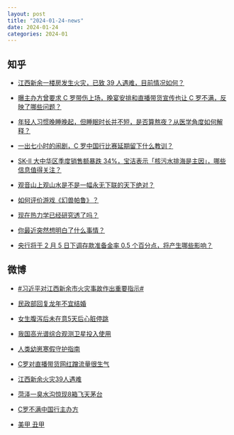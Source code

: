 ```yaml
---
layout: post
title: "2024-01-24-news"
date: 2024-01-24
categories: 2024-01
---
```


## 知乎

- [江西新余一楼房发生火灾，已致 39 人遇难，目前情况如何？](https://www.zhihu.com/question/641016841)<br/>

- [曝主办方曾要求 C 罗带伤上场，晚宴安排和直播带货宣传也让 C 罗不满，反映了哪些问题？](https://www.zhihu.com/question/641027020)<br/>

- [年轻人习惯晚睡晚起，但睡眠时长并不短，是否算熬夜？从医学角度如何解释？](https://www.zhihu.com/question/640980407)<br/>

- [一出七小时的闹剧，C 罗中国行比赛延期留下什么教训？](https://www.zhihu.com/question/640924550)<br/>

- [SK-II 大中华区季度销售额暴跌 34%，宝洁表示「核污水排海是主因」，哪些信息值得关注？](https://www.zhihu.com/question/640982616)<br/>

- [观音山上观山水是不是一幅永无下联的天下绝对？](https://www.zhihu.com/question/579690941)<br/>

- [如何评价游戏《幻兽帕鲁》？](https://www.zhihu.com/question/640609219)<br/>

- [现在热力学已经研究透了吗？](https://www.zhihu.com/question/318734764)<br/>

- [你最近突然想明白了什么事情？](https://www.zhihu.com/question/614213086)<br/>

- [央行将于 2 月 5 日下调存款准备金率 0.5 个百分点，将产生哪些影响？](https://www.zhihu.com/question/640981060)<br/>



## 微博

- [#习近平对江西新余市火灾事故作出重要指示#](https://s.weibo.com#)<br/>

- [民政部回复龙年不宜结婚 ](https://s.weibo.com/weibo?q=%23%E6%B0%91%E6%94%BF%E9%83%A8%E5%9B%9E%E5%A4%8D%E9%BE%99%E5%B9%B4%E4%B8%8D%E5%AE%9C%E7%BB%93%E5%A9%9A%23&t=31&band_rank=1&Refer=top)<br/>

- [女生腹泻后未在意5天后心脏停跳 ](https://s.weibo.com/weibo?q=%23%E5%A5%B3%E7%94%9F%E8%85%B9%E6%B3%BB%E5%90%8E%E6%9C%AA%E5%9C%A8%E6%84%8F5%E5%A4%A9%E5%90%8E%E5%BF%83%E8%84%8F%E5%81%9C%E8%B7%B3%23&t=31&band_rank=2&Refer=top)<br/>

- [我国高光谱综合观测卫星投入使用 ](https://s.weibo.com/weibo?q=%23%E6%88%91%E5%9B%BD%E9%AB%98%E5%85%89%E8%B0%B1%E7%BB%BC%E5%90%88%E8%A7%82%E6%B5%8B%E5%8D%AB%E6%98%9F%E6%8A%95%E5%85%A5%E4%BD%BF%E7%94%A8%23&t=31&band_rank=3&Refer=top)<br/>

- [人类幼崽寒假守护指南 ](https://s.weibo.com/weibo?q=%23%E4%BA%BA%E7%B1%BB%E5%B9%BC%E5%B4%BD%E5%AF%92%E5%81%87%E5%AE%88%E6%8A%A4%E6%8C%87%E5%8D%97%23&topic_ad=1&t=31&band_rank=&Refer=top)<br/>

- [C罗对直播带货网红蹭流量很生气 ](https://s.weibo.com/weibo?q=%23C%E7%BD%97%E5%AF%B9%E7%9B%B4%E6%92%AD%E5%B8%A6%E8%B4%A7%E7%BD%91%E7%BA%A2%E8%B9%AD%E6%B5%81%E9%87%8F%E5%BE%88%E7%94%9F%E6%B0%94%23&t=31&band_rank=4&Refer=top)<br/>

- [江西新余火灾39人遇难 ](https://s.weibo.com/weibo?q=%23%E6%B1%9F%E8%A5%BF%E6%96%B0%E4%BD%99%E7%81%AB%E7%81%BE39%E4%BA%BA%E9%81%87%E9%9A%BE%23&t=31&band_rank=5&Refer=top)<br/>

- [菏泽一臭水沟惊现8箱飞天茅台 ](https://s.weibo.com/weibo?q=%23%E8%8F%8F%E6%B3%BD%E4%B8%80%E8%87%AD%E6%B0%B4%E6%B2%9F%E6%83%8A%E7%8E%B08%E7%AE%B1%E9%A3%9E%E5%A4%A9%E8%8C%85%E5%8F%B0%23&t=31&band_rank=6&Refer=top)<br/>

- [C罗不满中国行主办方 ](https://s.weibo.com/weibo?q=%23C%E7%BD%97%E4%B8%8D%E6%BB%A1%E4%B8%AD%E5%9B%BD%E8%A1%8C%E4%B8%BB%E5%8A%9E%E6%96%B9%23&t=31&band_rank=7&Refer=top)<br/>

- [美甲 丑甲 ](https://s.weibo.com/weibo?q=%E7%BE%8E%E7%94%B2%20%E4%B8%91%E7%94%B2&t=31&band_rank=8&Refer=top)<br/>



